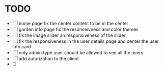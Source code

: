# TODO

- [ ] home page fix the center content to be in the center
- [ ] garden info page fix the resonseivness and color themes
- [ ] fix the image slider an responsiveness of the slider
- [ ] fix the responsiveness in the user details page and center the user info card
- [ ] only admin type user should be allowed to see all the users
- [ ] add autorization to the client
- [ ] 